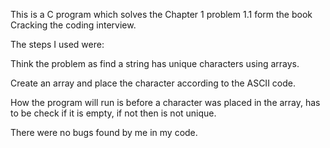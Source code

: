 This is a C program which solves the Chapter 1 problem 1.1 form the book
Cracking the coding interview.

The steps I used were:

Think the problem as find a string has unique characters using arrays.

Create an array and place the character according to the ASCII code.

How the program will run is before a character was placed in the array, has to
be check if it is empty, if not then is not unique.


There were no bugs found by me in my code.
